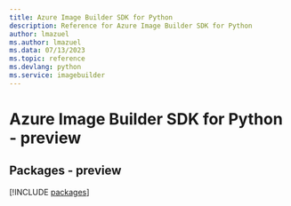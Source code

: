 ```yaml
---
title: Azure Image Builder SDK for Python
description: Reference for Azure Image Builder SDK for Python
author: lmazuel
ms.author: lmazuel
ms.data: 07/13/2023
ms.topic: reference
ms.devlang: python
ms.service: imagebuilder
---
```

# Azure Image Builder SDK for Python - preview
## Packages - preview
[!INCLUDE [packages](image-builder-index.md)]